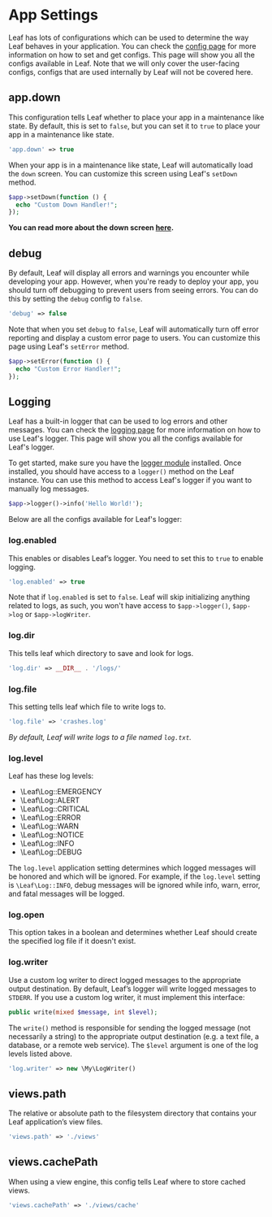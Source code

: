 # App Settings

<!-- markdownlint-disable no-inline-html -->

Leaf has lots of configurations which can be used to determine the way Leaf behaves in your application. You can check the [config page](/docs/config/) for more information on how to set and get configs. This page will show you all the configs available in Leaf. Note that we will only cover the user-facing configs, configs that are used internally by Leaf will not be covered here.

## app.down

This configuration tells Leaf whether to place your app in a maintenance like state. By default, this is set to `false`, but you can set it to `true` to place your app in a maintenance like state.

```php
'app.down' => true
```

When your app is in a maintenance like state, Leaf will automatically load the `down` screen. You can customize this screen using Leaf's `setDown` method.

```php
$app->setDown(function () {
  echo "Custom Down Handler!";
});
```

**You can read more about the down screen [here](/docs/routing/errors#application-down).**

## debug

By default, Leaf will display all errors and warnings you encounter while developing your app. However, when you're ready to deploy your app, you should turn off debugging to prevent users from seeing errors. You can do this by setting the `debug` config to `false`.

```php
'debug' => false
```

Note that when you set `debug` to `false`, Leaf will automatically turn off error reporting and display a custom error page to users. You can customize this page using Leaf's `setError` method.

```php
$app->setError(function () {
  echo "Custom Error Handler!";
});
```

## Logging

Leaf has a built-in logger that can be used to log errors and other messages. You can check the [logging page](/docs/tooling/logging) for more information on how to use Leaf's logger. This page will show you all the configs available for Leaf's logger.

To get started, make sure you have the [logger module](/docs/tooling/logging) installed. Once installed, you should have access to a `logger()` method on the Leaf instance. You can use this method to access Leaf's logger if you want to manually log messages.

```php
$app->logger()->info('Hello World!');
```

Below are all the configs available for Leaf's logger:

### log.enabled

This enables or disables Leaf’s logger. You need to set this to `true` to enable logging.

```php
'log.enabled' => true
```

Note that if `log.enabled` is set to `false`. Leaf will skip initializing anything related to logs, as such, you won't have access to `$app->logger()`, `$app->log` or `$app->logWriter`.

### log.dir

This tells leaf which directory to save and look for logs.

```php
'log.dir' => __DIR__ . '/logs/'
```

### log.file

This setting tells leaf which file to write logs to.

```php
'log.file' => 'crashes.log'
```

*By default, Leaf will write logs to a file named `log.txt`.*

### log.level

Leaf has these log levels:

- \Leaf\Log::EMERGENCY
- \Leaf\Log::ALERT
- \Leaf\Log::CRITICAL
- \Leaf\Log::ERROR
- \Leaf\Log::WARN
- \Leaf\Log::NOTICE
- \Leaf\Log::INFO
- \Leaf\Log::DEBUG

The `log.level` application setting determines which logged messages will be honored and which will be ignored. For example, if the `log.level` setting is `\Leaf\Log::INFO`, debug messages will be ignored while info, warn, error, and fatal messages will be logged.

### log.open

This option takes in a boolean and determines whether Leaf should create the specified log file if it doesn't exist.

### log.writer

Use a custom log writer to direct logged messages to the appropriate output destination. By default, Leaf’s logger will write logged messages to `STDERR`. If you use a custom log writer, it must implement this interface:

```php
public write(mixed $message, int $level);
```

The `write()` method is responsible for sending the logged message (not necessarily a string) to the appropriate output destination (e.g. a text file, a database, or a remote web service). The `$level` argument is one of the log levels listed above.

```php
'log.writer' => new \My\LogWriter()
```

## views.path

The relative or absolute path to the filesystem directory that contains your Leaf application’s view files.

```php
'views.path' => './views'
```

## views.cachePath

When using a view engine, this config tells Leaf where to store cached views.

```php
'views.cachePath' => './views/cache'
```
